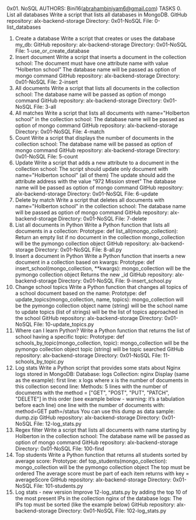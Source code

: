 0x01. NoSQL
AUTHORS: Bini16(abrahambiniyam6@gmail.com)
TASKS
0. List all databases
Write a script that lists all databases in MongoDB.
GitHub repository: alx-backend-storage
Directory: 0x01-NoSQL
File: 0-list_databases
1. Create a database
Write a script that creates or uses the database my_db:
GitHub repository: alx-backend-storage
Directory: 0x01-NoSQL
File: 1-use_or_create_database
2. Insert document
Write a script that inserts a document in the collection school:
The document must have one attribute name with value “Holberton school”
The database name will be passed as option of mongo command
GitHub repository: alx-backend-storage
Directory: 0x01-NoSQL
File: 2-insert
3. All documents
Write a script that lists all documents in the collection school:
The database name will be passed as option of mongo command
GitHub repository: alx-backend-storage
Directory: 0x01-NoSQL
File: 3-all
4. All matches
Write a script that lists all documents with name="Holberton school" in the collection school:
The database name will be passed as option of mongo command
GitHub repository: alx-backend-storage
Directory: 0x01-NoSQL
File: 4-match
5. Count
Write a script that displays the number of documents in the collection school:
The database name will be passed as option of mongo command
GitHub repository: alx-backend-storage
Directory: 0x01-NoSQL
File: 5-count
6. Update
Write a script that adds a new attribute to a document in the collection school:
The script should update only document with name="Holberton school" (all of them)
The update should add the attribute address with the value “972 Mission street”
The database name will be passed as option of mongo command
GitHub repository: alx-backend-storage
Directory: 0x01-NoSQL
File: 6-update
7. Delete by match
Write a script that deletes all documents with name="Holberton school" in the collection school:
The database name will be passed as option of mongo command
GitHub repository: alx-backend-storage
Directory: 0x01-NoSQL
File: 7-delete
8. List all documents in Python
Write a Python function that lists all documents in a collection:
Prototype: def list_all(mongo_collection):
Return an empty list if no document in the collection
mongo_collection will be the pymongo collection object
GitHub repository: alx-backend-storage
Directory: 0x01-NoSQL
File: 8-all.py
9. Insert a document in Python
Write a Python function that inserts a new document in a collection based on kwargs:
Prototype: def insert_school(mongo_collection, **kwargs):
mongo_collection will be the pymongo collection object
Returns the new _id
GitHub repository: alx-backend-storage
Directory: 0x01-NoSQL
File: 9-insert_school.py
10. Change school topics
Write a Python function that changes all topics of a school document based on the name:
Prototype: def update_topics(mongo_collection, name, topics):
mongo_collection will be the pymongo collection object
name (string) will be the school name to update
topics (list of strings) will be the list of topics approached in the school
GitHub repository: alx-backend-storage
Directory: 0x01-NoSQL
File: 10-update_topics.py
11. Where can I learn Python?
Write a Python function that returns the list of school having a specific topic:
Prototype: def schools_by_topic(mongo_collection, topic):
mongo_collection will be the pymongo collection object
topic (string) will be topic searched
GitHub repository: alx-backend-storage
Directory: 0x01-NoSQL
File: 11-schools_by_topic.py
12. Log stats
Write a Python script that provides some stats about Nginx logs stored in MongoDB:
Database: logs
Collection: nginx
Display (same as the example):
first line: x logs where x is the number of documents in this collection
second line: Methods:
5 lines with the number of documents with the method = ["GET", "POST", "PUT", "PATCH", "DELETE"] in this order (see example below - warning: it’s a tabulation before each line)
one line with the number of documents with:
method=GET
path=/status
You can use this dump as data sample: dump.zip
GitHub repository: alx-backend-storage
Directory: 0x01-NoSQL
File: 12-log_stats.py
13. Regex filter
Write a script that lists all documents with name starting by Holberton in the collection school:
The database name will be passed as option of mongo command
GitHub repository: alx-backend-storage
Directory: 0x01-NoSQL
File: 100-find
14. Top students
Write a Python function that returns all students sorted by average score:
Prototype: def top_students(mongo_collection):
mongo_collection will be the pymongo collection object
The top must be ordered
The average score must be part of each item returns with key = averageScore
GitHub repository: alx-backend-storage
Directory: 0x01-NoSQL
File: 101-students.py
15. Log stats - new version
Improve 12-log_stats.py by adding the top 10 of the most present IPs in the collection nginx of the database logs:
The IPs top must be sorted (like the example below)
GitHub repository: alx-backend-storage
Directory: 0x01-NoSQL
File: 102-log_stats.py
